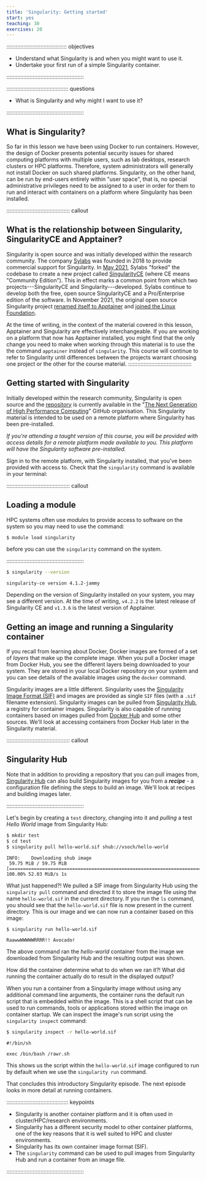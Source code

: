 ```yaml
---
title: 'Singularity: Getting started'
start: yes
teaching: 30
exercises: 20
---
```


::::::::::::::::::::::::::::::::::::::: objectives

- Understand what Singularity is and when you might want to use it.
- Undertake your first run of a simple Singularity container.

::::::::::::::::::::::::::::::::::::::::::::::::::

:::::::::::::::::::::::::::::::::::::::: questions

- What is Singularity and why might I want to use it?

::::::::::::::::::::::::::::::::::::::::::::::::::


## What is Singularity?

So far in this lesson we have been using Docker to run containers.
However, the design of Docker presents potential security issues for shared computing platforms with multiple users, such as lab desktops, research clusters or HPC platforms.
Therefore, system administrators will generally not install Docker on such shared platforms. 
Singularity, on the other hand, can be run by end-users entirely within "user space", that is, no special administrative privileges need to be assigned to a user in order for them to run and interact with containers on a platform where Singularity has been installed.


:::::::::::::::::::::::::::::::::::::::::  callout

## What is the relationship between Singularity, SingularityCE and Apptainer?

Singularity is open source and was initially developed within the research community.
The company [Sylabs](https://sylabs.io/) was founded in 2018 to provide commercial support for Singularity.
In [May 2021](https://sylabs.io/2021/05/singularity-community-edition/), Sylabs "forked" the codebase to create a new project called [SingularityCE]((https://sylabs.io/singularity)) (where CE means "Community Edition").
This in effect marks a common point from which two projects---SingularityCE and Singularity---developed.
Sylabs continue to develop both the free, open source SingularityCE and a Pro/Enterprise edition of the software.
In November 2021, the original open source Singularity project [renamed itself to Apptainer](https://apptainer.org/news/community-announcement-20211130/) and [joined the Linux Foundation](https://www.linuxfoundation.org/press/press-release/new-linux-foundation-project-accelerates-collaboration-on-container-systems-between-enterprise-and-high-performance-computing-environments).

At the time of writing, in the context of the material covered in this lesson, Apptainer and Singularity are effectively interchangeable.
If you are working on a platform that now has Apptainer installed, you might find that the only change you need to make when working through this material is to use the the command `apptainer` instead of `singularity`.
This course will continue to refer to Singularity until differences between the projects warrant choosing one project or the other for the course material.
:::::::::::::::::::::::::::::::::::::::::


## Getting started with Singularity

Initially developed within the research community, Singularity is open source and the [repository](https://github.com/hpcng/singularity) is currently available in the "[The Next Generation of High Performance Computing](https://github.com/hpcng)" GitHub organisation.
This Singularity material is intended to be used on a remote platform where Singularity has been pre-installed.

*If you're attending a taught version of this course, you will be provided with access details for a remote platform made available to you. This platform will have the Singularity software pre-installed.*

Sign in to the remote platform, with Singularity installed, that you've been provided with access to. Check that the `singularity` command is available in your terminal:

:::::::::::::::::::::::::::::::::::::::::  callout

## Loading a module

HPC systems often use *modules* to provide access to software on the system so you may need to use the command:

```bash
$ module load singularity
```

before you can use the `singularity` command on the system.


::::::::::::::::::::::::::::::::::::::::::::::::::

```bash
$ singularity --version
```

```output
singularity-ce version 4.1.2-jammy
```

Depending on the version of Singularity installed on your system, you may see a different version. At the time of writing, `v4.2.2` is the latest release of Singularity CE and `v1.3.6` is the latest version of Apptainer.

## Getting an image and running a Singularity container

If you recall from learning about Docker, Docker images are formed of a set of *layers* that make up the complete image. When you pull a Docker image from Docker Hub, you see the different layers being downloaded to your system. They are stored in your local Docker repository on your system and you can see details of the available images using the `docker` command.

Singularity images are a little different. Singularity uses the [Singularity Image Format (SIF)](https://github.com/sylabs/sif) and images are provided as single `SIF` files (with a `.sif` filename extension). Singularity images can be pulled from [Singularity Hub](https://singularity-hub.org/), a registry for container images. Singularity is also capable of running containers based on images pulled from [Docker Hub](https://hub.docker.com/) and some other sources. We'll look at accessing containers from Docker Hub later in the Singularity material.

:::::::::::::::::::::::::::::::::::::::::  callout

## Singularity Hub

Note that in addition to providing a repository that you can pull images from, [Singularity Hub](https://singularity-hub.org/) can also build Singularity images for you from a ***recipe*** - a configuration file defining the steps to build an image. We'll look at recipes and building images later.


::::::::::::::::::::::::::::::::::::::::::::::::::

Let's begin by creating a `test` directory, changing into it and *pulling* a test *Hello World* image from Singularity Hub:

```bash
$ mkdir test
$ cd test
$ singularity pull hello-world.sif shub://vsoch/hello-world
```

```output
INFO:    Downloading shub image
 59.75 MiB / 59.75 MiB [===============================================================================================================] 100.00% 52.03 MiB/s 1s
```

What just happened?! We pulled a SIF image from Singularity Hub using the `singularity pull` command and directed it to store the image file using the name `hello-world.sif` in the current directory. If you run the `ls` command, you should see that the `hello-world.sif` file is now present in the current directory. This is our image and we can now run a container based on this image:

```bash
$ singularity run hello-world.sif
```

```output
RaawwWWWWWRRRR!! Avocado!
```

The above command ran the *hello-world* container from the image we downloaded from Singularity Hub and the resulting output was shown.

How did the container determine what to do when we ran it?! What did running the container actually do to result in the displayed output?

When you run a container from a Singularity image without using any additional command line arguments, the container runs the default run script that is embedded within the image. This is a shell script that can be used to run commands, tools or applications stored within the image on container startup. We can inspect the image's run script using the `singularity inspect` command:

```bash
$ singularity inspect -r hello-world.sif
```

```output
#!/bin/sh 

exec /bin/bash /rawr.sh

```

This shows us the script within the `hello-world.sif` image configured to run by default when we use the `singularity run` command.

That concludes this introductory Singularity episode. The next episode looks in more detail at running containers.

:::::::::::::::::::::::::::::::::::::::: keypoints

- Singularity is another container platform and it is often used in cluster/HPC/research environments.
- Singularity has a different security model to other container platforms, one of the key reasons that it is well suited to HPC and cluster environments.
- Singularity has its own container image format (SIF).
- The `singularity` command can be used to pull images from Singularity Hub and run a container from an image file.

::::::::::::::::::::::::::::::::::::::::::::::::::

